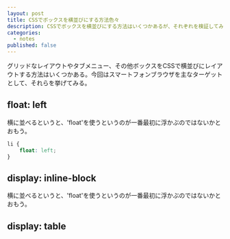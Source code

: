 ```yaml
---
layout: post
title: CSSでボックスを横並びにする方法色々
description: CSSでボックスを横並びにする方法はいくつかあるが、それぞれを検証してみる
categories:
  - notes
published: false
---
```

グリッドなレイアウトやタブメニュー、その他ボックスをCSSで横並びにレイアウトする方法はいくつかある。今回はスマートフォンブラウザを主なターゲットとして、それらを挙げてみる。

## float: left

横に並べるというと、'float'を使うというのが一番最初に浮かぶのではないかとおもう。	

~~~ css
li {
	float: left;
}
~~~

## display: inline-block

横に並べるというと、'float'を使うというのが一番最初に浮かぶのではないかとおもう。

## display: table